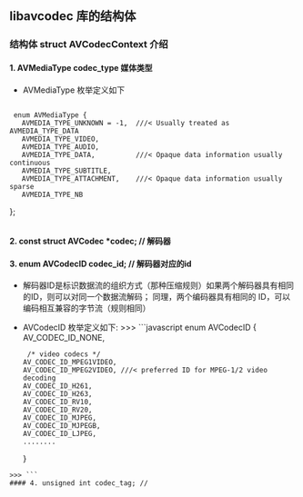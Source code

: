 ## libavcodec 库的结构体
###  结构体 struct AVCodecContext 介绍
#### 1. AVMediaType codec_type   媒体类型
 -  AVMediaType 枚举定义如下
   >>>  ```javascript
     enum AVMediaType {
       AVMEDIA_TYPE_UNKNOWN = -1,  ///< Usually treated as AVMEDIA_TYPE_DATA
       AVMEDIA_TYPE_VIDEO,
       AVMEDIA_TYPE_AUDIO,
       AVMEDIA_TYPE_DATA,          ///< Opaque data information usually continuous
       AVMEDIA_TYPE_SUBTITLE,
       AVMEDIA_TYPE_ATTACHMENT,    ///< Opaque data information usually sparse
       AVMEDIA_TYPE_NB
   };
   >>> ```

   #### 2. const struct AVCodec  *codec; // 解码器
   #### 3. enum AVCodecID     codec_id;  // 解码器对应的id
   - 解码器ID是标识数据流的组织方式（那种压缩规则）如果两个解码器具有相同的ID，则可以对同一个数据流解码； 同理，两个编码器具有相同的 ID，可以编码相互兼容的字节流（规则相同）
   - AVCodecID 枚举定义如下: 
    >>>  ```javascript
      enum AVCodecID {
         AV_CODEC_ID_NONE,

          /* video codecs */
         AV_CODEC_ID_MPEG1VIDEO,
         AV_CODEC_ID_MPEG2VIDEO, ///< preferred ID for MPEG-1/2 video decoding
         AV_CODEC_ID_H261,
         AV_CODEC_ID_H263,
         AV_CODEC_ID_RV10,
         AV_CODEC_ID_RV20,
         AV_CODEC_ID_MJPEG,
         AV_CODEC_ID_MJPEGB,
         AV_CODEC_ID_LJPEG,
         ........
      }

    >>> ```
    #### 4. unsigned int codec_tag; // 



   

